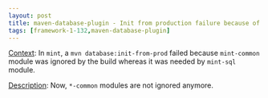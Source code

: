 ```yaml
---
layout: post
title: maven-database-plugin - Init from production failure because of common module
tags: [framework-1-132,maven-database-plugin]
---
```

<u>Context</u>:
In ```mint```, a ```mvn database:init-from-prod``` failed because ```mint-common``` module was ignored by the build whereas it was needed by ```mint-sql``` module.

<u>Description</u>:
Now, ```*-common``` modules are not ignored anymore.
